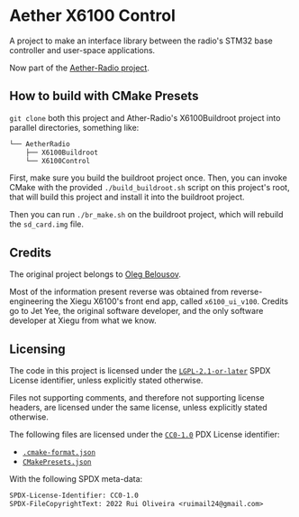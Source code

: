 [//]: # (SPDX-License-Identifier: CC0-1.0)
[//]: # (SPDX-FileCopyrightText: 2022 Rui Oliveira <ruimail24@gmail.com>)

# Aether X6100 Control

A project to make an interface library between the radio's STM32 base controller
and user-space applications.

Now part of the [Aether-Radio project](https://github.com/AetherRadio).

## How to build with CMake Presets

`git clone` both this project and Ather-Radio's X6100Buildroot project into
parallel directories, something like:

```txt
└── AetherRadio
    ├── X6100Buildroot
    └── X6100Control
```

First, make sure you build the buildroot project once.
Then, you can invoke CMake with the provided `./build_buildroot.sh` script on
this project's root, that will build this project and install it into the
buildroot project.

Then you can run `./br_make.sh` on the buildroot project, which will rebuild the
`sd_card.img` file.

## Credits

The original project belongs to [Oleg Belousov](https://github.com/strijar).

Most of the information present reverse was obtained from reverse-engineering
the Xiegu X6100's front end app, called `x6100_ui_v100`. Credits go to Jet Yee,
the original software developer, and the only software developer at Xiegu from
what we know.

## Licensing

The code in this project is licensed under the
[`LGPL-2.1-or-later`](https://spdx.org/licenses/LGPL-2.1-or-later.html)
SPDX License identifier, unless explicitly stated otherwise.

Files not supporting comments, and therefore not supporting license headers, are
licensed under the same license, unless explicitly stated otherwise.

The following files are licensed under the
[`CC0-1.0`](https://spdx.org/licenses/CC0-1.0.html)
PDX License identifier:

- [`.cmake-format.json`](./.cmake-format.json)
- [`CMakePresets.json`](./CMakePresets.json)

With the following SPDX meta-data:

```txt
SPDX-License-Identifier: CC0-1.0
SPDX-FileCopyrightText: 2022 Rui Oliveira <ruimail24@gmail.com>
```

